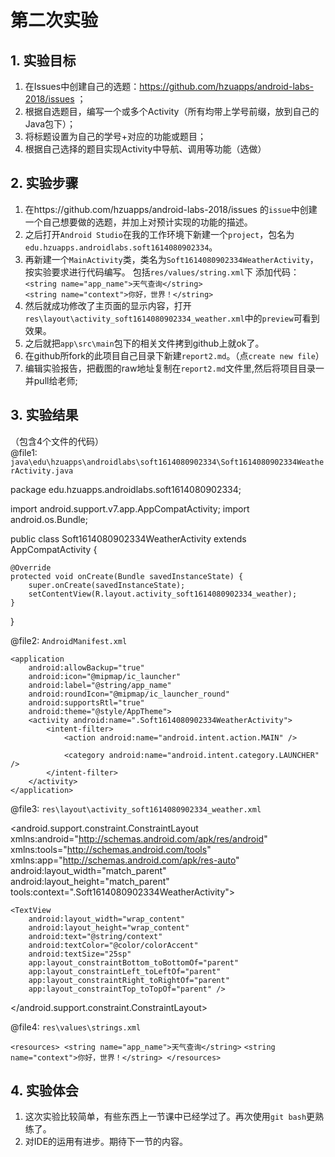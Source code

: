 # 第二次实验 

## 1. 实验目标
1.  在Issues中创建自己的选题：https://github.com/hzuapps/android-labs-2018/issues ；
2.  根据自选题目，编写一个或多个Activity（所有均带上学号前缀，放到自己的Java包下）；
3.  将标题设置为自己的学号+对应的功能或题目；
4.  根据自己选择的题目实现Activity中导航、调用等功能（选做）
## 2. 实验步骤
1.  在https://github.com/hzuapps/android-labs-2018/issues 的`issue`中创建一个自己想要做的选题，并加上对预计实现的功能的描述。
2.  之后打开`Android Studio`在我的工作环境下新建一个`project`，包名为`edu.hzuapps.androidlabs.soft1614080902334`。
3.  再新建一个`MainActivity`类，类名为`Soft1614080902334WeatherActivity`，按实验要求进行代码编写。
    包括`res/values/string.xml`下 添加代码：
    <br/> `<string name="app_name">天气查询</string>`
    <br/> `<string name="context">你好，世界！</string>`
4.  然后就成功修改了主页面的显示内容，打开`res\layout\activity_soft1614080902334_weather.xml`中的`preview`可看到效果。
5.  之后就把`app\src\main`包下的相关文件拷到github上就ok了。
6.  在github所fork的此项目自己目录下新建`report2.md`。（点`create new file`）
7.  编辑实验报告，把截图的raw地址复制在`report2.md`文件里,然后将项目目录一并pull给老师;



## 3. 实验结果
（包含4个文件的代码）<br/>
@file1: `java\edu\hzuapps\androidlabs\soft1614080902334\Soft1614080902334WeatherActivity.java`

package edu.hzuapps.androidlabs.soft1614080902334;

import android.support.v7.app.AppCompatActivity;
import android.os.Bundle;

public class Soft1614080902334WeatherActivity extends AppCompatActivity {

    @Override
    protected void onCreate(Bundle savedInstanceState) {
        super.onCreate(savedInstanceState);
        setContentView(R.layout.activity_soft1614080902334_weather);
    }
}

@file2: `AndroidManifest.xml`

<?xml version="1.0" encoding="utf-8"?>
<manifest xmlns:android="http://schemas.android.com/apk/res/android"
    package="edu.hzuapps.androidlabs.soft1614080902334">

    <application
        android:allowBackup="true"
        android:icon="@mipmap/ic_launcher"
        android:label="@string/app_name"
        android:roundIcon="@mipmap/ic_launcher_round"
        android:supportsRtl="true"
        android:theme="@style/AppTheme">
        <activity android:name=".Soft1614080902334WeatherActivity">
            <intent-filter>
                <action android:name="android.intent.action.MAIN" />

                <category android:name="android.intent.category.LAUNCHER" />
            </intent-filter>
        </activity>
    </application>

</manifest>

@file3: `res\layout\activity_soft1614080902334_weather.xml`

<?xml version="1.0" encoding="utf-8"?>
<android.support.constraint.ConstraintLayout
    xmlns:android="http://schemas.android.com/apk/res/android"
    xmlns:tools="http://schemas.android.com/tools"
    xmlns:app="http://schemas.android.com/apk/res-auto"
    android:layout_width="match_parent"
    android:layout_height="match_parent"
    tools:context=".Soft1614080902334WeatherActivity">

    <TextView
        android:layout_width="wrap_content"
        android:layout_height="wrap_content"
        android:text="@string/context"
        android:textColor="@color/colorAccent"
        android:textSize="25sp"
        app:layout_constraintBottom_toBottomOf="parent"
        app:layout_constraintLeft_toLeftOf="parent"
        app:layout_constraintRight_toRightOf="parent"
        app:layout_constraintTop_toTopOf="parent" />
<!--
在布局文件中，文本的设置使用如下写法时会有警告，
应该在res/values/xxx.xml中设置，引用的时候使用
这样做可以做到一改全改，在支持多语言时也是很有用的。
-->
</android.support.constraint.ConstraintLayout>

@file4: `res\values\strings.xml`

`<resources>
    <string name="app_name">天气查询</string>`
    `<string name="context">你好，世界！</string>
</resources>`



## 4. 实验体会
1.  这次实验比较简单，有些东西上一节课中已经学过了。再次使用`git bash`更熟练了。
2.  对IDE的运用有进步。期待下一节的内容。
